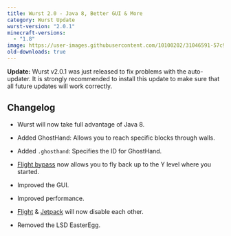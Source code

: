 ```yaml
---
title: Wurst 2.0 - Java 8, Better GUI & More
category: Wurst Update
wurst-version: "2.0.1"
minecraft-versions:
  - "1.8"
image: https://user-images.githubusercontent.com/10100202/31046591-57c9531a-a5fb-11e7-87a3-fc220b45088f.jpg
old-downloads: true
---
```

**Update:** Wurst v2.0.1 was just released to fix problems with the auto-updater. It is strongly recommended to install this update to make sure that all future updates will work correctly.

## Changelog

- Wurst will now take full advantage of Java 8.

- Added GhostHand: Allows you to reach specific blocks through walls.

- Added `.ghosthand`: Specifies the ID for GhostHand.

- [Flight bypass](https://wurst.wiki/flight) now allows you to fly back up to the Y level where you started.

- Improved the GUI.

- Improved performance.

- [Flight](https://wurst.wiki/flight) & [Jetpack](https://wurst.wiki/jetpack) will now disable each other.

- Removed the LSD EasterEgg.
